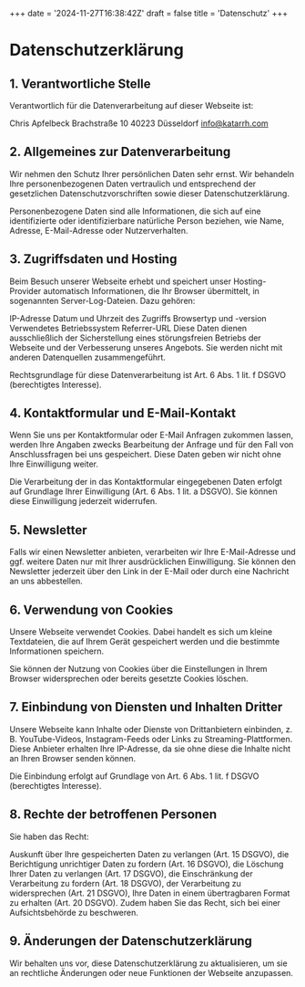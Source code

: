 +++
date = '2024-11-27T16:38:42Z'
draft = false
title = 'Datenschutz'
+++

# Datenschutzerklärung
## 1. Verantwortliche Stelle
Verantwortlich für die Datenverarbeitung auf dieser Webseite ist:

Chris Apfelbeck
Brachstraße 10
40223 Düsseldorf
info@katarrh.com

## 2. Allgemeines zur Datenverarbeitung
Wir nehmen den Schutz Ihrer persönlichen Daten sehr ernst. Wir behandeln Ihre personenbezogenen Daten vertraulich und entsprechend der gesetzlichen Datenschutzvorschriften sowie dieser Datenschutzerklärung.

Personenbezogene Daten sind alle Informationen, die sich auf eine identifizierte oder identifizierbare natürliche Person beziehen, wie Name, Adresse, E-Mail-Adresse oder Nutzerverhalten.

## 3. Zugriffsdaten und Hosting
Beim Besuch unserer Webseite erhebt und speichert unser Hosting-Provider automatisch Informationen, die Ihr Browser übermittelt, in sogenannten Server-Log-Dateien. Dazu gehören:

IP-Adresse
Datum und Uhrzeit des Zugriffs
Browsertyp und -version
Verwendetes Betriebssystem
Referrer-URL
Diese Daten dienen ausschließlich der Sicherstellung eines störungsfreien Betriebs der Webseite und der Verbesserung unseres Angebots. Sie werden nicht mit anderen Datenquellen zusammengeführt.

Rechtsgrundlage für diese Datenverarbeitung ist Art. 6 Abs. 1 lit. f DSGVO (berechtigtes Interesse).

## 4. Kontaktformular und E-Mail-Kontakt
Wenn Sie uns per Kontaktformular oder E-Mail Anfragen zukommen lassen, werden Ihre Angaben zwecks Bearbeitung der Anfrage und für den Fall von Anschlussfragen bei uns gespeichert. Diese Daten geben wir nicht ohne Ihre Einwilligung weiter.

Die Verarbeitung der in das Kontaktformular eingegebenen Daten erfolgt auf Grundlage Ihrer Einwilligung (Art. 6 Abs. 1 lit. a DSGVO). Sie können diese Einwilligung jederzeit widerrufen.

## 5. Newsletter
Falls wir einen Newsletter anbieten, verarbeiten wir Ihre E-Mail-Adresse und ggf. weitere Daten nur mit Ihrer ausdrücklichen Einwilligung. Sie können den Newsletter jederzeit über den Link in der E-Mail oder durch eine Nachricht an uns abbestellen.

## 6. Verwendung von Cookies
Unsere Webseite verwendet Cookies. Dabei handelt es sich um kleine Textdateien, die auf Ihrem Gerät gespeichert werden und die bestimmte Informationen speichern.

Sie können der Nutzung von Cookies über die Einstellungen in Ihrem Browser widersprechen oder bereits gesetzte Cookies löschen.

## 7. Einbindung von Diensten und Inhalten Dritter
Unsere Webseite kann Inhalte oder Dienste von Drittanbietern einbinden, z. B. YouTube-Videos, Instagram-Feeds oder Links zu Streaming-Plattformen. Diese Anbieter erhalten Ihre IP-Adresse, da sie ohne diese die Inhalte nicht an Ihren Browser senden können.

Die Einbindung erfolgt auf Grundlage von Art. 6 Abs. 1 lit. f DSGVO (berechtigtes Interesse).

## 8. Rechte der betroffenen Personen
Sie haben das Recht:

Auskunft über Ihre gespeicherten Daten zu verlangen (Art. 15 DSGVO),
die Berichtigung unrichtiger Daten zu fordern (Art. 16 DSGVO),
die Löschung Ihrer Daten zu verlangen (Art. 17 DSGVO),
die Einschränkung der Verarbeitung zu fordern (Art. 18 DSGVO),
der Verarbeitung zu widersprechen (Art. 21 DSGVO),
Ihre Daten in einem übertragbaren Format zu erhalten (Art. 20 DSGVO).
Zudem haben Sie das Recht, sich bei einer Aufsichtsbehörde zu beschweren.

## 9. Änderungen der Datenschutzerklärung
Wir behalten uns vor, diese Datenschutzerklärung zu aktualisieren, um sie an rechtliche Änderungen oder neue Funktionen der Webseite anzupassen.